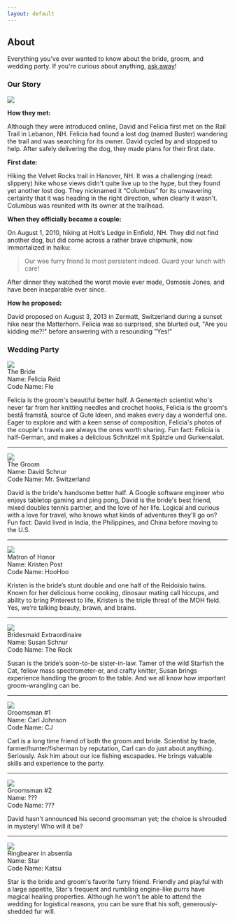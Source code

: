```yaml
---
layout: default
---
```


## About ##

Everything you’ve ever wanted to know about the bride, groom, and wedding party. If you're curious about anything, [ask away](/about/contact.html)!


### Our Story ###

<div class="photo matterhorn-photo lightboxable">
  <img src="/images/places/matterhorn.jpg">
</div>

**How they met:**

Although they were introduced online, David and Felicia first met on the Rail Trail in Lebanon, NH. Felicia had found a lost dog (named Buster) wandering the trail and was searching for its owner. David cycled by and stopped to help. After safely delivering the dog, they made plans for their first date.

**First date:**

Hiking the Velvet Rocks trail in Hanover, NH. It was a challenging (read: slippery) hike whose views didn't quite live up to the hype, but they found yet another lost dog. They nicknamed it “Columbus” for its unwavering certainty that it was heading in the right direction, when clearly it wasn't. Columbus was reunited with its owner at the trailhead.

**When they officially became a couple:**

On August 1, 2010, hiking at Holt’s Ledge in Enfield, NH. They did not find another dog, but did come across a rather brave chipmunk, now immortalized in haiku:

> Our wee furry friend
> Is most persistent indeed.
> Guard your lunch with care!

After dinner they watched the worst movie ever made, Osmosis Jones, and have been inseparable ever since.

**How he proposed:**

David proposed on August 3, 2013 in Zermatt, Switzerland during a sunset hike near the Matterhorn. Felicia was so surprised, she blurted out, "Are you kidding me?!" before answering with a resounding "Yes!"


### Wedding Party ###

<div class="photo profile-photo profile-photo-felicia">
  <img src="/images/people/felicia.jpg">
  <div class="title">The Bride</div>
</div>

<div class="profile-info">Name: Felicia Reid</div>
<div class="profile-info">Code Name: Fle</div>

Felicia is the groom's beautiful better half. A Genentech scientist who's never far from her knitting needles and crochet hooks, Felicia is the groom's bestå framstå, source of Gute Ideen, and makes every day a wonderful one. Eager to explore and with a keen sense of composition, Felicia's photos of the couple's travels are always the ones worth sharing. Fun fact: Felicia is half-German, and makes a delicious Schnitzel mit Spätzle und Gurkensalat.

----------------------------------------------------------------------

<div class="photo profile-photo profile-photo-david">
  <img src="/images/people/david.jpg">
  <div class="title">The Groom</div>
</div>

<div class="profile-info">Name: David Schnur</div>
<div class="profile-info">Code Name: Mr. Switzerland</div>

David is the bride's handsome better half. A Google software engineer who enjoys tabletop gaming and ping pong, David is the bride's best friend, mixed doubles tennis partner, and the love of her life. Logical and curious with a love for travel, who knows what kinds of adventures they'll go on? Fun fact: David lived in India, the Philippines, and China before moving to the U.S.

----------------------------------------------------------------------

<div class="photo profile-photo profile-photo-kristen">
  <img src="/images/people/kristen.jpg">
  <div class="title">Matron of Honor</div>
</div>

<div class="profile-info">Name: Kristen Post</div>
<div class="profile-info">Code Name: HooHoo</div>

Kristen is the bride’s stunt double and one half of the Reidoisio twins. Known for her delicious home cooking, dinosaur mating call hiccups, and ability to bring Pinterest to life, Kristen is the triple threat of the MOH field. Yes, we’re talking beauty, brawn, and brains.

----------------------------------------------------------------------

<div class="photo profile-photo profile-photo-susan">
  <img src="/images/people/susan.jpg">
  <div class="title">Bridesmaid Extraordinaire</div>
</div>

<div class="profile-info">Name: Susan Schnur</div>
<div class="profile-info">Code Name: The Rock</div>

Susan is the bride’s soon-to-be sister-in-law. Tamer of the wild Starfish the Cat, fellow mass spectrometer-er, and crafty knitter, Susan brings experience handling the groom to the table. And we all know how important groom-wrangling can be.

----------------------------------------------------------------------

<div class="photo profile-photo profile-photo-carl">
  <img src="/images/people/carl.jpg">
  <div class="title">Groomsman #1</div>
</div>

<div class="profile-info">Name: Carl Johnson</div>
<div class="profile-info">Code Name: CJ</div>

Carl is a long time friend of both the groom and bride. Scientist by trade, farmer/hunter/fisherman by reputation, Carl can do just about anything. Seriously. Ask him about our ice fishing escapades. He brings valuable skills and experience to the party.

----------------------------------------------------------------------

<div class="photo profile-photo profile-photo-unknown">
  <img src="/images/people/shadow.jpg">
  <div class="title">Groomsman #2</div>
</div>

<div class="profile-info">Name: ???</div>
<div class="profile-info">Code Name: ???</div>

David hasn't announced his second groomsman yet; the choice is shrouded in mystery! Who will it be?

----------------------------------------------------------------------

<div class="photo profile-photo profile-photo-star">
  <img src="/images/people/star.jpg">
  <div class="title">Ringbearer in absentia</div>
</div>

<div class="profile-info">Name: Star</div>
<div class="profile-info">Code Name: Katsu</div>

Star is the bride and groom's favorite furry friend. Friendly and playful with a large appetite, Star's frequent and rumbling engine-like purrs have magical healing properties. Although he won't be able to attend the wedding for logistical reasons, you can be sure that his soft, generously-shedded fur will.
